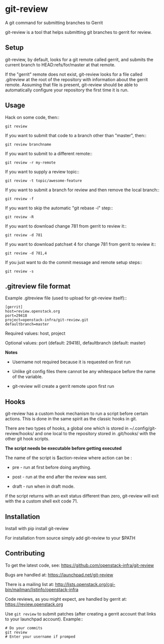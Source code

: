 git-review
==========

A git command for submitting branches to Gerrit

git-review is a tool that helps submitting git branches to gerrit for
review.

Setup
-----

git-review, by default, looks for a git remote called gerrit, and
submits the current branch to HEAD:refs/for/master at that remote.

If the "gerrit" remote does not exist, git-review looks for a file
called .gitreview at the root of the repository with information about
the gerrit remote.  Assuming that file is present, git-review should
be able to automatically configure your repository the first time it
is run.

Usage
-----

Hack on some code, then::

    git review

If you want to submit that code to a branch other than "master", then::

    git review branchname

If you want to submit to a different remote::

    git review -r my-remote

If you want to supply a review topic::

    git review -t topic/awesome-feature

If you want to submit a branch for review and then remove the local branch::

    git review -f

If you want to skip the automatic "git rebase -i" step::

    git review -R

If you want to download change 781 from gerrit to review it::

    git review -d 781

If you want to download patchset 4 for change 781 from gerrit to review it::

    git review -d 781,4

If you just want to do the commit message and remote setup steps::

    git review -s

.gitreview file format
----------------------

Example .gitreview file (used to upload for git-review itself)::

    [gerrit]
    host=review.openstack.org
    port=29418
    project=openstack-infra/git-review.git
    defaultbranch=master

Required values: host, project

Optional values: port (default: 29418), defaultbranch (default: master)

**Notes**

* Username not required because it is requested on first run

* Unlike git config files there cannot be any whitespace before the name of the variable.

* git-review will create a gerrit remote upon first run

Hooks
-----

git-review has a custom hook mechanism to run a script before certain
actions. This is done in the same spirit as the classic hooks in git.

There are two types of hooks, a global one which is stored in
~/.config/git-review/hooks/ and one local to the repository stored in
.git/hooks/ with the other git hook scripts.

__The script needs be executable before getting executed__

The name of the script is $action-review where action can be
:

* pre - run at first before doing anything.

* post - run at the end after the review was sent.

* draft - run when in draft mode.

if the script returns with an exit status different than zero,
git-review will exit with the a custom shell exit code 71.

Installation
------------

Install with pip install git-review

For installation from source simply add git-review to your $PATH

Contributing
------------

To get the latest code, see: https://github.com/openstack-infra/git-review

Bugs are handled at: https://launchpad.net/git-review

There is a mailing list at: http://lists.openstack.org/cgi-bin/mailman/listinfo/openstack-infra

Code reviews, as you might expect, are handled by gerrit at: https://review.openstack.org

Use ``git review`` to submit patches (after creating a gerrit account that links to your launchpad account). Example::

    # Do your commits
    git review
    # Enter your username if promped
